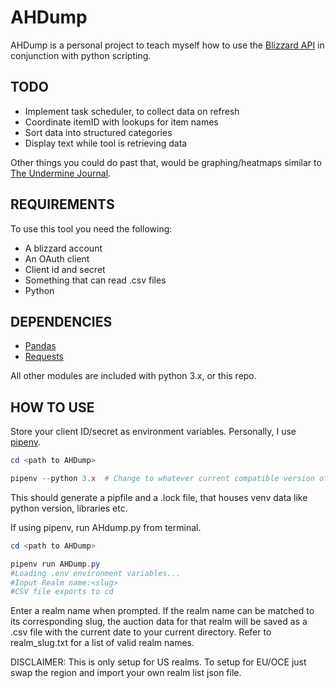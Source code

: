# AHDump

AHDump is a personal project to teach myself how to use the [Blizzard API](https://develop.battle.net/) in conjunction with python scripting.

TODO
---
 - Implement task scheduler, to collect data on refresh
 - Coordinate itemID with lookups for item names
 - Sort data into structured categories
 - Display text while tool is retrieving data

Other things you could do past that, would be graphing/heatmaps similar to [The Undermine Journal](https://theunderminejournal.com/). 

REQUIREMENTS
---
To use this tool you need the following:
 - A blizzard account
 - An OAuth client
 - Client id and secret
 - Something that can read .csv files
 - Python

DEPENDENCIES
---
 - [Pandas](https://pandas.pydata.org/)
 - [Requests](https://pypi.org/project/requests/)

All other modules are included with python 3.x, or this repo.

HOW TO USE
---

Store your client ID/secret as environment variables. Personally, I use [pipenv](https://pypi.org/project/pipenv/).

```PowerShell
cd <path to AHDump>

pipenv --python 3.x  # Change to whatever current compatible version of python
```

This should generate a pipfile and a .lock file, that houses venv data like python version, libraries etc.

If using pipenv, run AHdump.py from terminal.

```PowerShell
cd <path to AHDump>

pipenv run AHDump.py
#Loading .env environment variables...
#Input Realm name:<slug>
#CSV file exports to cd
```

Enter a realm name when prompted. If the realm name can be matched to its corresponding slug, the auction data for that realm will be saved as a .csv file with the current date to your current directory. Refer to realm_slug.txt for a list of valid realm names.

DISCLAIMER: This is only setup for US realms. To setup for EU/OCE just swap the region and import your own realm list json file.
